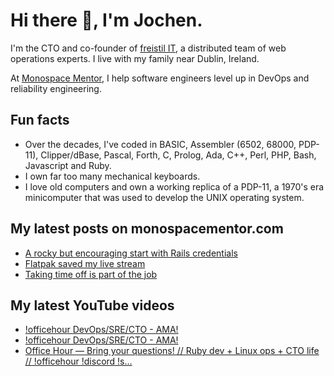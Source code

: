 # Hi there 👋, I'm Jochen.

I'm the CTO and co-founder of [freistil IT](https://www.freistil.it), a distributed team of web operations experts. I live with my family near Dublin, Ireland.

At [Monospace Mentor](https://monospacementor.com), I help software engineers level up in DevOps and reliability engineering.

## Fun facts

- Over the decades, I've coded in BASIC, Assembler (6502, 68000, PDP-11), Clipper/dBase, Pascal, Forth, C, Prolog, Ada, C++, Perl, PHP, Bash, Javascript and Ruby.
- I own far too many mechanical keyboards.
- I love old computers and own a working replica of a PDP-11, a 1970's era minicomputer that was used to develop the UNIX operating system.

## My latest posts on monospacementor.com

<!-- MONOSPACE:START -->
- [A rocky but encouraging start with Rails credentials](https://monospacementor.com/2024/12/a-rocky-but-encouraging-start-with-rails-credentials/)
- [Flatpak saved my live stream](https://monospacementor.com/2024/11/flatpak-saved-my-live-stream/)
- [Taking time off is part of the job](https://monospacementor.com/2024/10/taking-time-off-is-part-of-the-job/)
<!-- MONOSPACE:END -->

## My latest YouTube videos

<!-- YOUTUBE:START -->
- [!officehour DevOps/SRE/CTO - AMA!](https://www.youtube.com/watch?v=OFo2T3etNWM)
- [!officehour DevOps/SRE/CTO - AMA!](https://www.youtube.com/watch?v=qnrbXi1Hv0g)
- [Office Hour — Bring your questions! // Ruby dev + Linux ops + CTO life // !officehour !discord !s…](https://www.youtube.com/watch?v=LbZHd4_3LfQ)
<!-- YOUTUBE:END -->
